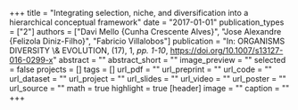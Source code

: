 +++
title = "Integrating selection, niche, and diversification into a hierarchical conceptual framework"
date = "2017-01-01"
publication_types = ["2"]
authors = ["Davi Mello {Cunha Crescente Alves}", "Jose Alexandre {Felizola Diniz-Filho}", "Fabricio Villalobos"]
publication = "In: ORGANISMS DIVERSITY \\& EVOLUTION, (17), 1, _pp. 1-10_, https://doi.org/10.1007/s13127-016-0299-x"
abstract = ""
abstract_short = ""
image_preview = ""
selected = false
projects = []
tags = []
url_pdf = ""
url_preprint = ""
url_code = ""
url_dataset = ""
url_project = ""
url_slides = ""
url_video = ""
url_poster = ""
url_source = ""
math = true
highlight = true
[header]
image = ""
caption = ""
+++
